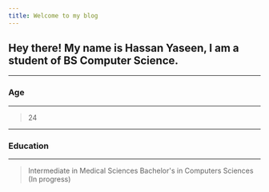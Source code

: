 ```yaml
---
title: Welcome to my blog
---
```

## Hey there! My name is Hassan Yaseen, I am a student of BS Computer Science.
---
### Age
---
> 24
---
### Education
---
> Intermediate in Medical Sciences
> Bachelor's in Computers Sciences (In progress)